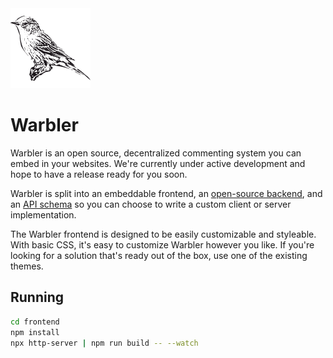 <img src="warbler.svg" alt="" height="128">

# Warbler

Warbler is an open source, decentralized commenting system you can embed in your websites. We're currently under active development and hope to have a release ready for you soon.

Warbler is split into an embeddable frontend, an [open-source backend](https://github.com/warblerorg/warbler-server), and an [API schema](https://github.com/warblerorg/warbler-api) so you can choose to write a custom client or server implementation.

The Warbler frontend is designed to be easily customizable and styleable. With basic CSS, it's easy to customize Warbler however you like. If you're looking for a solution that's ready out of the box, use one of the existing themes.

## Running

```bash
cd frontend
npm install
npx http-server | npm run build -- --watch
```
